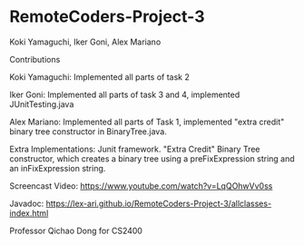 # RemoteCoders-Project-3

Koki Yamaguchi, Iker Goni, Alex Mariano

Contributions

Koki Yamaguchi: Implemented all parts of task 2

Iker Goni: Implemented all parts of task 3 and 4, implemented JUnitTesting.java

Alex Mariano: Implemented all parts of Task 1, implemented "extra credit" binary tree constructor in BinaryTree.java.

Extra Implementations: Junit framework. "Extra Credit" Binary Tree constructor, which creates a binary tree using a preFixExpression string and an inFixExpression string.

Screencast Video: https://www.youtube.com/watch?v=LqQOhwVv0ss

Javadoc: https://lex-ari.github.io/RemoteCoders-Project-3/allclasses-index.html

Professor Qichao Dong for CS2400
